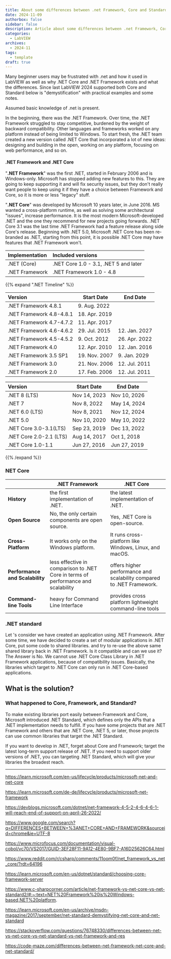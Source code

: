 ```yaml
---
title: About some differences between .net Framework, Core and Standard
date: 2024-11-09
authorbox: false
sidebar: false
description: Article about some differences between .net Framework, Core and Standard
categories:
  - LabVIEW
archives:
  - 2024-11
tags:
  - template
draft: true
---
```

Many beginner users may be frustrated with .net and how it used in LabVIEW as well as why .NET Core and .NET Framework exists and what the differences. Since last LabVIEW 2024 supported both Core and Standard below is "demystification" with practical examples and some notes. 
<!--more-->
Assumed basic knowledge of .net is present.

In the beginning, there was the .NET Framework. Over time, the .NET Framework struggled to stay competitive, burdened by the weight of backward compatibility. Other languages and frameworks worked on any platform instead of being limited to Windows.
To start fresh, the .NET team created a new version called .NET Core that incorporated
a lot of new ideas: designing and building in the open, working on any platform, focusing on web performance, and so on.

#### .NET Framework and .NET Core

"**.NET Framework**" was the first .NET, started in February 2006 and is Windows-only. Microsoft has stopped adding new features to this. They are going to keep supporting it and will fix security issues, but they don't really want people to keep using it if they have a choice between Framework and Core, so it is more or less "legacy" stuff.

"**.NET Core**" was developed by Microsoft 10 years later, in June 2016. MS wanted a cross-platform runtime, as well as solving some architectural "issues", increase performance. It is the most modern Microsoft-developed .NET and the one they recommend for new projects going forwards. .NET Core 3.1 was the last time .NET Framework had a feature release along side Core's release. Beginning with .NET 5.0, Microsoft .NET Core has been re-branded as .NET, starting from this point, it is possible .NET Core may have features that .NET Framework won't.

| Implementation | Included versions                     |
| :------------- | :------------------------------------ |
| .NET (Core)    | .NET Core 1.0 - 3.1, .NET 5 and later |
| .NET Framework | .NET Framework 1.0 - 4.8              |

{{% expand ".NET Timeline" %}}

| Version                  | Start Date    | End Date      |
| :----------------------- | ------------- | ------------- |
| .NET Framework 4.8.1     | 9. Aug. 2022  |               |
| .NET Framework 4.8-4.8.1 | 18. Apr. 2019 |               |
| .NET Framework 4.7-4.7.2 | 11. Apr. 2017 |               |
| .NET Framework 4.6-4.6.2 | 29. Jul. 2015 | 12. Jan. 2027 |
| .NET Framework 4.5-4.5.2 | 9. Oct. 2012  | 26. Apr. 2022 |
| .NET Framework 4.0       | 12. Apr. 2010 | 12. Jan. 2016 |
| .NET Framework 3.5 SP1   | 19. Nov. 2007 | 9. Jan. 2029  |
| .NET Framework 3.0       | 21. Nov. 2006 | 12. Jul. 2011 |
| .NET Framework 2.0       | 17. Feb. 2006 | 12. Jul. 2011 |

| Version                 | Start Date   | End Date     |
| :---------------------- | ------------ | ------------ |
| .NET 8 (LTS)            | Nov 14, 2023 | Nov 10, 2026 |
| .NET 7                  | Nov 8, 2022  | May 14, 2024 |
| .NET 6.0 (LTS)          | Nov 8, 2021  | Nov 12, 2024 |
| .NET 5.0                | Nov 10, 2020 | May 10, 2022 |
| .NET Core 3.0-3.1(LTS)  | Sep 23, 2019 | Dec 13, 2022 |
| .NET Core 2.0-2.1 (LTS) | Aug 14, 2017 | Oct 1, 2018  |
| .NET Core 1.0-1.1       | Jun 27, 2016 | Jun 27, 2019 |

{{% /expand %}}

### NET Core  

|                                 | **.NET Framework**                                           | **.NET Core**                                                |
| ------------------------------- | ------------------------------------------------------------ | ------------------------------------------------------------ |
| **History**                     | the first implementation of .NET.                            | the latest implementation of .NET.                           |
| **Open Source**                 | No, the only certain components  are open source.            | Yes, .NET Core is open-source.                               |
| **Cross-Platform**              | It works only on the Windows platform.                       | It runs cross-platform like Windows, Linux, and macOS.       |
| **Performance and Scalability** | less effective in comparison to .NET Core in terms of performance and scalability | offers higher performance and scalability compared to .NET Framework. |
| **Command-line Tools**          | heavy for Command Line Interface                             | provides cross platform lightweight command-line tools       |

###  .NET standard

Let 's consider we have created an application using .NET Framework. After some time, we have decided to create a set of modular applications in .NET Core, put some code to shared libraries. and try to re-use the above same shared library back in .NET Framework. Is it compatible and can we use it? The Answer is No. We cannot use .NET Core Class Library in .NET Framework applications, because of compatibility issues. Basically, the libraries which target to .NET Core can only run in .NET Core-based applications.

## What is the solution?

### What happened to Core, Framework, and Standard?


To make existing libraries port easily between Framework and Core, Microsoft introduced .NET Standard, which defines only the APIs that a .NET implementation needs
to fulfill. If you have some projects that are .NET Framework and others that are .NET
Core, .NET 5, or later, those projects can use common libraries that target the .NET
Standard.

If you want to develop in .NET, forget about Core and Framework; target the latest long-term support release of .NET. If you need to support older versions of .NET, you can targeting .NET Standard, which will give your libraries the broadest reach.

---

https://learn.microsoft.com/en-us/lifecycle/products/microsoft-net-and-net-core

https://learn.microsoft.com/de-de/lifecycle/products/microsoft-net-framework

https://devblogs.microsoft.com/dotnet/net-framework-4-5-2-4-6-4-6-1-will-reach-end-of-support-on-april-26-2022/

https://www.google.com/search?q=DIFFERENCES+BETWEEN+%3ANET+CORE+AND+FRAMEWORK&sourceid=chrome&ie=UTF-8

https://www.microfocus.com/documentation/visual-cobol/vc70/VS2017/GUID-3EF28F11-9A12-4E80-9BF7-A16D25626C64.html

https://www.reddit.com/r/csharp/comments/11oom0f/net_framework_vs_net_core/?rdt=64196

https://learn.microsoft.com/en-us/dotnet/standard/choosing-core-framework-server

https://www.c-sharpcorner.com/article/net-framework-vs-net-core-vs-net-standard2/#:~:text=NET%20Framework%20is%20Windows-based,NET%20platform.

https://learn.microsoft.com/en-us/archive/msdn-magazine/2017/september/net-standard-demystifying-net-core-and-net-standard

https://stackoverflow.com/questions/76748330/differences-between-net-vs-net-core-vs-net-standard-vs-net-framework-and-res

https://code-maze.com/differences-between-net-framework-net-core-and-net-standard/

